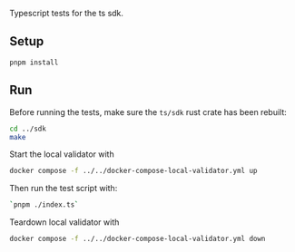Typescript tests for the ts sdk.

## Setup

`pnpm install`

## Run

Before running the tests, make sure the `ts/sdk` rust crate has been rebuilt:

```sh
cd ../sdk
make
```

Start the local validator with

```sh
docker compose -f ../../docker-compose-local-validator.yml up
```

Then run the test script with:

```sh
`pnpm ./index.ts`
```

Teardown local validator with

```sh
docker compose -f ../../docker-compose-local-validator.yml down
```
